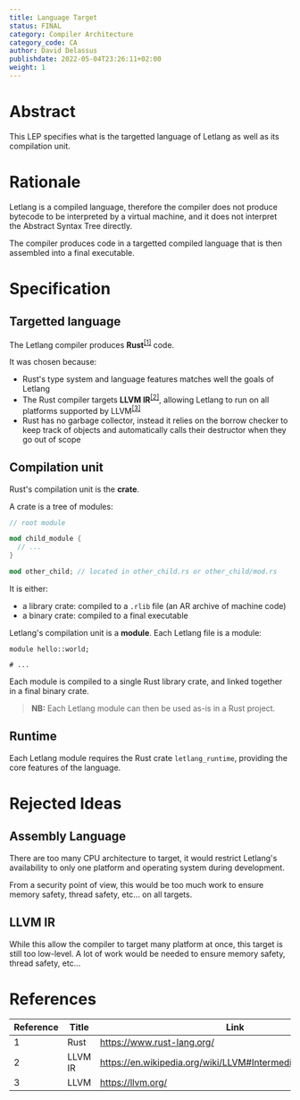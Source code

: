 ```yaml
---
title: Language Target
status: FINAL
category: Compiler Architecture
category_code: CA
author: David Delassus
publishdate: 2022-05-04T23:26:11+02:00
weight: 1
---
```


# Abstract

This LEP specifies what is the targetted language of Letlang as well as its
compilation unit.

# Rationale

Letlang is a compiled language, therefore the compiler does not produce bytecode
to be interpreted by a virtual machine, and it does not interpret the Abstract
Syntax Tree directly.

The compiler produces code in a targetted compiled language that is then
assembled into a final executable.

# Specification

## Targetted language

The Letlang compiler produces **Rust**<sup>[[1]](#ref-1)</sup> code.

It was chosen because:

 - Rust's type system and language features matches well the goals of Letlang
 - The Rust compiler targets **LLVM IR**<sup>[[2]](#ref-2)</sup>, allowing
   Letlang to run on all platforms supported by LLVM<sup>[[3]](#ref-3)</sup>
 - Rust has no garbage collector, instead it relies on the borrow checker to
   keep track of objects and automatically calls their destructor when they go
   out of scope

## Compilation unit

Rust's compilation unit is the **crate**.

A crate is a tree of modules:

```rust
// root module

mod child_module {
  // ...
}

mod other_child; // located in other_child.rs or other_child/mod.rs
```

It is either:

 - a library crate: compiled to a `.rlib` file (an AR archive of machine code)
 - a binary crate: compiled to a final executable

Letlang's compilation unit is a **module**. Each Letlang file is a module:

```letlang
module hello::world;

# ...
```

Each module is compiled to a single Rust library crate, and linked together in a
final binary crate.

> **NB:** Each Letlang module can then be used as-is in a Rust project.

## Runtime

Each Letlang module requires the Rust crate `letlang_runtime`, providing the
core features of the language.

# Rejected Ideas

## Assembly Language

There are too many CPU architecture to target, it would restrict Letlang's
availability to only one platform and operating system during development.

From a security point of view, this would be too much work to ensure memory
safety, thread safety, etc... on all targets.

## LLVM IR

While this allow the compiler to target many platform at once, this target is
still too low-level. A lot of work would be needed to ensure memory safety,
thread safety, etc...

# References

| Reference | Title | Link |
| --- | --- | --- |
| <span id="ref-1">1</span> | Rust | https://www.rust-lang.org/ |
| <span id="ref-2">2</span> | LLVM IR | https://en.wikipedia.org/wiki/LLVM#Intermediate_representation |
| <span id="ref-3">3</span> | LLVM | https://llvm.org/ |
